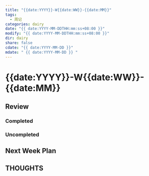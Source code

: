 ```yaml
---
title: "{{date:YYYY}}-W{{date:WW}}-{{date:MM}}"
tags:
  - 周记
categories: dairy
date: "{{ date:YYYY-MM-DDTHH:mm:ss+08:00 }}"
modify: "{{ date:YYYY-MM-DDTHH:mm:ss+08:00 }}"
dir: dairy
share: false
cdate: "{{ date:YYYY-MM-DD }}"
mdate: " {{ date:YYYY-MM-DD }} "
---
```


# {{date:YYYY}}-W{{date:WW}}-{{date:MM}}

## Review

### Completed

### Uncompleted

## Next Week Plan

## THOUGHTS
